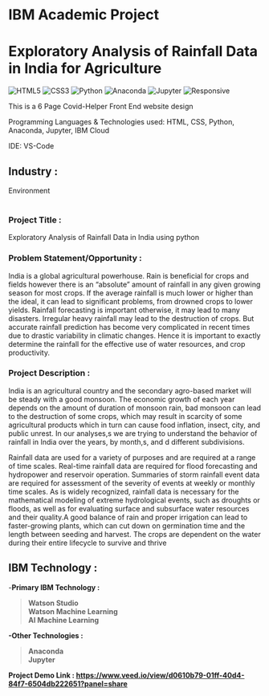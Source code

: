 # IBM Academic Project
# Exploratory Analysis of Rainfall Data in India for Agriculture

![HTML5](https://img.shields.io/badge/html5-%23E34F26.svg?style=for-the-badge&logo=html5&logoColor=white)
![CSS3](https://img.shields.io/badge/css3-%231572B6.svg?style=for-the-badge&logo=css3&logoColor=white)
![Python](https://img.shields.io/badge/python-%231572B6.svg?style=for-the-badge&logo=Python&logoColor=black)
![Anaconda](https://img.shields.io/badge/Anacodan-%23E34F26.svg?style=for-the-badge&logo=Anaconda&logoColor=white)
![Jupyter](https://img.shields.io/badge/jupyter-%23323330.svg?style=for-the-badge&logo=jupyter&logoColor=%23F7DF1E)
![Responsive](https://img.shields.io/badge/Responsive-100%25-red)

This is a 6 Page Covid-Helper Front End website design

Programming Languages & Technologies used: HTML, CSS, Python, Anaconda, Jupyter, IBM Cloud

IDE: VS-Code

## Industry :
Environment
<br><br>

### Project Title :
Exploratory Analysis of Rainfall Data in India using python


### Problem Statement/Opportunity :
India is a global agricultural powerhouse. Rain is beneficial for crops and fields however there is an “absolute” amount of rainfall in any given growing season for most crops. If the average rainfall is much lower or higher than the ideal, it can lead to significant problems, from drowned crops to lower yields. Rainfall forecasting is important otherwise, it may lead to many disasters. Irregular heavy rainfall may lead to the destruction of crops. But accurate rainfall prediction has become very complicated in recent times due to drastic variability in climatic changes. Hence it is important to exactly determine the rainfall for the effective use of water resources, and crop productivity.


### Project Description :

India is an agricultural country and the secondary agro-based market will be steady with a good monsoon. The economic growth of each year depends on the amount of duration of monsoon rain, bad monsoon can lead to the destruction of some crops, which may result in scarcity of some agricultural products which in turn can cause food inflation, insect, city, and public unrest. In our analyses,s we are trying to understand the behavior of rainfall in India over the years, by month,s, and d different subdivisions.

Rainfall data are used for a variety of purposes and are required at a range of time scales. Real-time rainfall data are required for flood forecasting and hydropower
and reservoir operation. Summaries of storm rainfall event data are required for assessment of the severity of events at weekly or monthly time scales. As is widely recognized, rainfall data is necessary for the mathematical modeling of extreme hydrological events, such as droughts or floods, as well as for evaluating surface and
subsurface water resources and their quality.A good balance of rain and proper irrigation can lead to faster-growing plants, which can cut down on germination time and the length between seeding and harvest. The crops are dependent on the water during their entire lifecycle to survive and thrive

## IBM Technology :

-<b>Primary IBM Technology :<b><br>
>Watson Studio<br>
>Watson Machine Learning<br>
>AI Machine Learning<br>


-Other Technologies :<br>
>Anaconda<br>
>Jupyter<br>

<b>Project Demo Link : https://www.veed.io/view/d0610b79-01ff-40d4-84f7-6504db222651?panel=share
